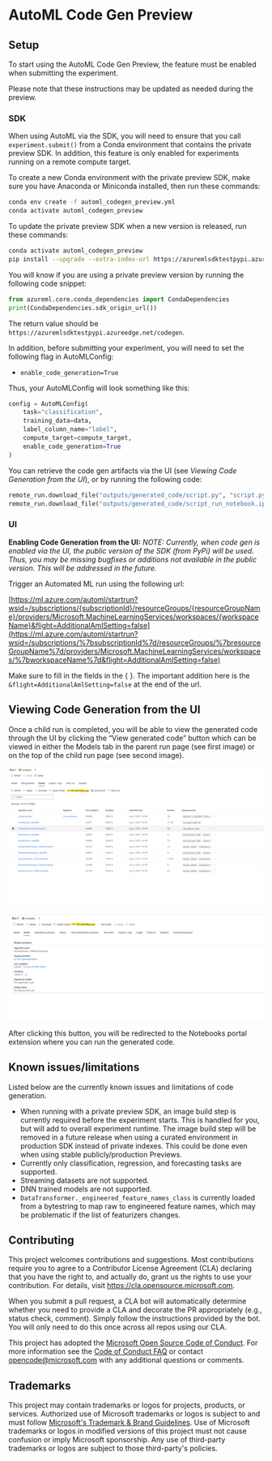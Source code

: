 # AutoML Code Gen Preview

## Setup
To start using the AutoML Code Gen Preview, the feature must be enabled when submitting the experiment.

Please note that these instructions may be updated as needed during the preview.

### SDK
When using AutoML via the SDK, you will need to ensure that you call `experiment.submit()` from a Conda environment that contains the private preview SDK. In addition, this feature is only enabled for experiments running on a remote compute target.

To create a new Conda environment with the private preview SDK, make sure you have Anaconda or Miniconda installed, then run these commands:
```bash
conda env create -f automl_codegen_preview.yml
conda activate automl_codegen_preview
```

To update the private preview SDK when a new version is released, run these commands:
```bash
conda activate automl_codegen_preview
pip install --upgrade --extra-index-url https://azuremlsdktestpypi.azureedge.net/codegen "azureml-train-automl<0.1.50"
```

You will know if you are using a private preview version by running the following code snippet:

```python
from azureml.core.conda_dependencies import CondaDependencies
print(CondaDependencies.sdk_origin_url())
```

The return value should be `https://azuremlsdktestpypi.azureedge.net/codegen`.

In addition, before submitting your experiment, you will need to set the following flag in AutoMLConfig:
* `enable_code_generation=True`

Thus, your AutoMLConfig will look something like this:

```python
config = AutoMLConfig(
    task="classification",
    training_data=data,
    label_column_name="label",
    compute_target=compute_target,
    enable_code_generation=True
)
```

You can retrieve the code gen artifacts via the UI (see _Viewing Code Generation from the UI_), or by running the following code:

```python
remote_run.download_file("outputs/generated_code/script.py", "script.py")
remote_run.download_file("outputs/generated_code/script_run_notebook.ipynb", "script_run_notebook.ipynb")
```

### UI
**Enabling Code Generation from the UI:** 
_NOTE: Currently, when code gen is enabled via the UI, the public version of the SDK (from PyPi) will be used. Thus, you may be missing bugfixes or additions not available in the public version. This will be addressed in the future._

Trigger an Automated ML run using the following url: 

[https://ml.azure.com/automl/startrun?wsid=/subscriptions/{subscriptionId}/resourceGroups/{resourceGroupName}/providers/Microsoft.MachineLearningServices/workspaces/{workspaceName}&flight=AdditionalAmlSetting=false](https://ml.azure.com/automl/startrun?wsid=/subscriptions/%7bsubscriptionId%7d/resourceGroups/%7bresourceGroupName%7d/providers/Microsoft.MachineLearningServices/workspaces/%7bworkspaceName%7d&flight=AdditionalAmlSetting=false)

Make sure to fill in the fields in the { }. The important addition here is the `&flight=AdditionalAmlSetting=false` at the end of the url.

## Viewing Code Generation from the UI

Once a child run is completed, you will be able to view the generated code through the UI by clicking the “View generated code” button which can be viewed in either the Models tab in the parent run page (see first image) or on the top of the child run page (see second image).

![models tab view generate code button](Images/ParentModelsViewGenerateCodeBtn.png)

![child run page view generated code button](Images/ChildViewGeneratedCodeBtn.png)

After clicking this button, you will be redirected to the Notebooks portal extension where you can run the generated code.

## Known issues/limitations
Listed below are the currently known issues and limitations of code generation.

* When running with a private preview SDK, an image build step is currently required before the experiment starts. This is handled for you, but will add to overall experiment runtime. The image build step will be removed in a future release when using a curated environment in production SDK instead of private indexes. This could be done even when using stable publicly/production Previews.  
* Currently only classification, regression, and forecasting tasks are supported.
* Streaming datasets are not supported.
* DNN trained models are not supported.
* `DataTransformer._engineered_feature_names_class` is currently loaded from a bytestring to map raw to engineered feature names, which may be problematic if the list of featurizers changes.

## Contributing

This project welcomes contributions and suggestions.  Most contributions require you to agree to a
Contributor License Agreement (CLA) declaring that you have the right to, and actually do, grant us
the rights to use your contribution. For details, visit https://cla.opensource.microsoft.com.

When you submit a pull request, a CLA bot will automatically determine whether you need to provide
a CLA and decorate the PR appropriately (e.g., status check, comment). Simply follow the instructions
provided by the bot. You will only need to do this once across all repos using our CLA.

This project has adopted the [Microsoft Open Source Code of Conduct](https://opensource.microsoft.com/codeofconduct/).
For more information see the [Code of Conduct FAQ](https://opensource.microsoft.com/codeofconduct/faq/) or
contact [opencode@microsoft.com](mailto:opencode@microsoft.com) with any additional questions or comments.

## Trademarks

This project may contain trademarks or logos for projects, products, or services. Authorized use of Microsoft 
trademarks or logos is subject to and must follow 
[Microsoft's Trademark & Brand Guidelines](https://www.microsoft.com/en-us/legal/intellectualproperty/trademarks/usage/general).
Use of Microsoft trademarks or logos in modified versions of this project must not cause confusion or imply Microsoft sponsorship.
Any use of third-party trademarks or logos are subject to those third-party's policies.
